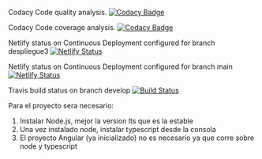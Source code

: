 Codacy Code quality analysis.
[![Codacy Badge](https://app.codacy.com/project/badge/Grade/4b1ef5f107924513a3f1e62b93680212)](https://www.codacy.com/gh/ISPP-2021/BiCo-Frontend/dashboard?utm_source=github.com&amp;utm_medium=referral&amp;utm_content=ISPP-2021/BiCo-Frontend&amp;utm_campaign=Badge_Grade)

Codacy Code coverage analysis.
[![Codacy Badge](https://app.codacy.com/project/badge/Coverage/4b1ef5f107924513a3f1e62b93680212)](https://www.codacy.com/gh/ISPP-2021/BiCo-Frontend/dashboard?utm_source=github.com&utm_medium=referral&utm_content=ISPP-2021/BiCo-Frontend&utm_campaign=Badge_Coverage)

Netlify status on Continuous Deployment configured for branch despliegue3
[![Netlify Status](https://api.netlify.com/api/v1/badges/6b91be37-42de-4f39-8010-f0e45dc1c7a4/deploy-status)](https://app.netlify.com/sites/bico-ds3/deploys)

Netlify status on Continuous Deployment configured for branch main
[![Netlify Status](https://api.netlify.com/api/v1/badges/474872c5-0765-4a56-9a1e-cb9807114419/deploy-status)](https://app.netlify.com/sites/bico/deploys)

Travis build status on branch develop
[![Build Status](https://travis-ci.com/ISPP-2021/BiCo-Frontend.svg?branch=develop)](https://travis-ci.com/ISPP-2021/BiCo-Frontend)



Para el proyecto sera necesario:
1) Instalar Node.js, mejor la version lts que es la estable
2) Una vez instalado node, instalar typescript desde la consola
3) El proyecto Angular (ya inicializado) no es necesario ya que corre sobre node y typescript
